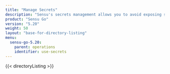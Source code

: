 ```yaml
---
title: "Manage Secrets"
description: "Sensu's secrets management allows you to avoid exposing secrets like usernames and passwords in your Sensu configuration."
product: "Sensu Go"
version: "5.20"
weight: 50
layout: "base-for-directory-listing"
menu:
  sensu-go-5.20:
    parent: operations
    identifier: use-secrets
---
```


{{< directoryListing >}}
